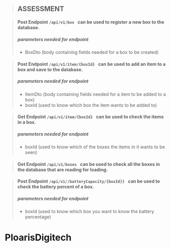 >## ASSESSMENT 

>#### Post Endpoint `/api/v1/box ` can be used to register a new box to the database.
>##### parameters needed for endpoint
> + BoxDto (body containing fields needed for a box to be created)

>#### Post Endpoint `/api/v1/item/{boxId} ` can be used to add an item to a box and save to the database.
>##### parameters needed for endpoint
>+ ItemDto (body containing fields needed for a item to be added to a box)
>+ boxId (used to know which box the item wants to be added to)

>#### Get Endpoint `/api/v1/item/{boxId} ` can be used to check the items in a box.
>##### parameters needed for endpoint
>+ boxId (used to know which of the boxes the items in it wants to be seen)

>#### Get Endpoint `/api/v1/boxes ` can be used to check all the boxes in the database that are reading for loading.

>#### Post Endpoint `/api/v1//batteryCapacity/{boxId}} ` can be used to check the battery percent of a box.
>##### parameters needed for endpoint
>+ boxId (used to know which box you want to know the battery percentage)






# PloarisDigitech

